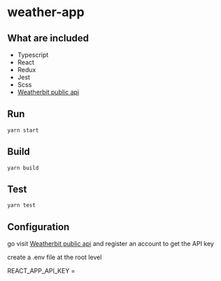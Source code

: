 # weather-app

## What are included

- Typescript
- React
- Redux
- Jest
- Scss
- [Weatherbit public api](https://www.weatherbit.io/)

## Run

`yarn start`

## Build

`yarn build`

## Test

`yarn test`

## Configuration

go visit [Weatherbit public api](https://www.weatherbit.io/) and register an account to get the API key

create a .env file at the root level

REACT_APP_API_KEY = <Your Weatherbit API key>
